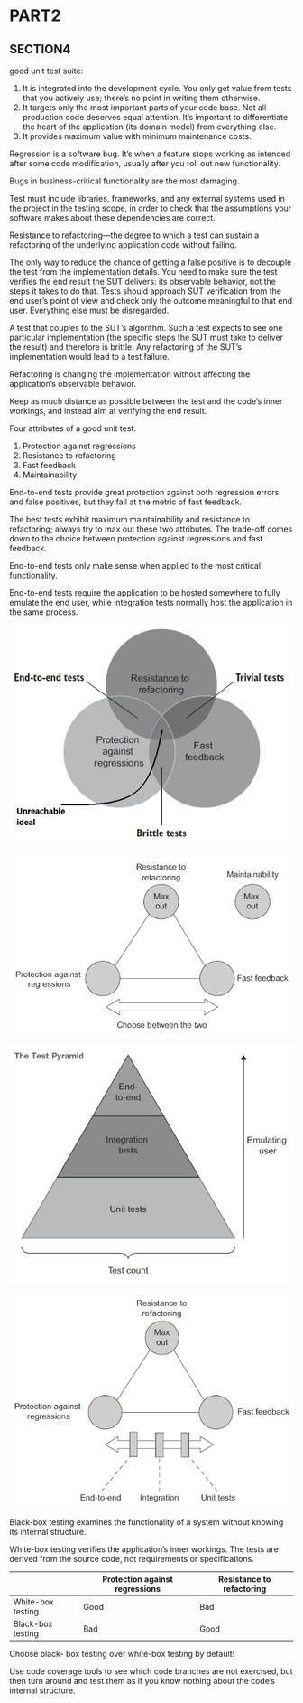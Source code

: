 # PART2

## SECTION4

good unit test suite:

1. It is integrated into the development cycle. You only get value from tests that you actively use;
   there’s no point in writing them otherwise.
2. It targets only the most important parts of your code base. Not all production code deserves
   equal attention. It’s important to differentiate the heart of the application (its domain model)
   from everything else.
3. It provides maximum value with minimum maintenance costs.

Regression is a software bug. It’s when a feature stops working as intended after some code
modification, usually after you roll out new functionality.

Bugs in business-critical functionality are the most damaging.

Test must include libraries, frameworks, and any external systems used in the project in the testing
scope, in order to check that the assumptions your software makes about these dependencies are
correct.

Resistance to refactoring—the degree to which a test can sustain a refactoring of the underlying
application code without failing.

The only way to reduce the chance of getting a false positive is to decouple the test from the
implementation details. You need to make sure the test verifies the end result the SUT delivers: its
observable behavior, not the steps it takes to do that. Tests should approach SUT verification from
the end user’s point of view and check only the outcome meaningful to that end user. Everything else
must be disregarded.

A test that couples to the SUT’s algorithm. Such a test expects to see one particular implementation
(the specific steps the SUT must take to deliver the result) and therefore is brittle. Any
refactoring of the SUT’s implementation would lead to a test failure.

Refactoring is changing the implementation without affecting the application’s observable behavior.

Keep as much distance as possible between the test and the code’s inner workings, and instead aim at
verifying the end result.

Four attributes of a good unit test:

1. Protection against regressions
2. Resistance to refactoring
3. Fast feedback
4. Maintainability

End-to-end tests provide great protection against both regression errors and false positives, but
they fail at the metric of fast feedback.

The best tests exhibit maximum maintainability and resistance to refactoring; always try to max out
these two attributes. The trade-off comes down to the choice between protection against regressions
and fast feedback.

End-to-end tests only make sense when applied to the most critical functionality.

End-to-end tests require the application to be hosted somewhere to fully emulate the end user, while
integration tests normally host the application in the same process.

![Ideal test](https://raw.githubusercontent.com/furkantopal/unit-testing-notes/main/images/ideal_test.png)

![Pillars of Test](https://raw.githubusercontent.com/furkantopal/unit-testing-notes/main/images/pillars_of_test.png)

![Test Pyramid](https://raw.githubusercontent.com/furkantopal/unit-testing-notes/main/images/test_pyramid.png)

![Pyramid Choices](https://raw.githubusercontent.com/furkantopal/unit-testing-notes/main/images/pyramid_choices.png)

Black-box testing examines the functionality of a system without knowing its internal structure.

White-box testing verifies the application’s inner workings. The tests are derived from the source
code, not requirements or specifications.

|   | Protection against regressions | Resistance to refactoring  |
| ------- | --- | --- |
| White-box testing | Good | Bad |
| Black-box testing | Bad | Good |

Choose black- box testing over white-box testing by default!

Use code coverage tools to see which code branches are not exercised, but then turn around and test
them as if you know nothing about the code’s internal structure. 